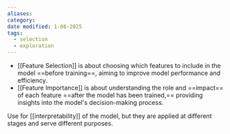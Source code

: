 ```yaml
---
aliases: 
category: 
date modified: 1-08-2025
tags:
  - selection
  - exploration
---
```

- [[Feature Selection]] is about choosing which features to include in the model ==before training==, aiming to improve model performance and efficiency.
- [[Feature Importance]] is about understanding the role and ==impact== of each feature ==after the model has been trained,== providing insights into the model's decision-making process.

Use for [[interpretability]] of the model, but they are applied at different stages and serve different purposes.
